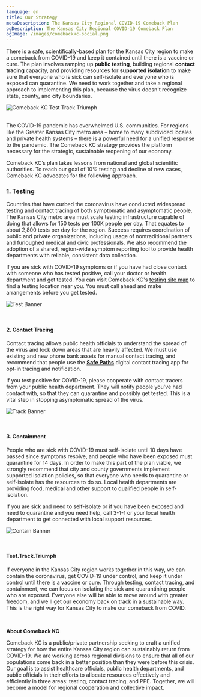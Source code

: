 ```yaml
---
language: en
title: Our Strategy
metaDescription: The Kansas City Regional COVID-19 Comeback Plan
ogDescription: The Kansas City Regional COVID-19 Comeback Plan
ogImage: /images/comebackkc-social.png
---
```

There is a safe, scientifically-based plan for the Kansas City region to make a comeback from COVID-19 and keep it contained until there is a vaccine or cure. The plan involves ramping up **public testing**, building regional **contact tracing** capacity, and providing resources for **supported isolation** to make sure that everyone who is sick can self-isolate and everyone who is exposed can quarantine. We need to work together and take a regional approach to implementing this plan, because the virus doesn't recognize state, county, and city boundaries.

![Comeback KC Test Track Triumph](/uploads/comeback-social-accounts.png "Comeback KC Test Track Triumph")

<br>
The COVID-19 pandemic has overwhelmed U.S. communities. For regions like the Greater Kansas City metro area – home to many subdivided locales and private health systems – there is a powerful need for a unified response to the pandemic. The Comeback KC strategy provides the platform necessary for the strategic, sustainable reopening of our economy.

Comeback KC’s plan takes lessons from national and global scientific authorities. To reach our goal of 10% testing and decline of new cases, Comeback KC advocates for the following approach.

### **1. Testing**

Countries that have curbed the coronavirus have conducted widespread testing and contact tracing of both symptomatic and asymptomatic people. The Kansas City metro area must scale testing infrastructure capable of doing that allows for 150 tests per 100K people per day. That equates to about 2,800 tests per day for the region. Success requires coordination of public and private organizations, including usage of nontraditional partners and furloughed medical and civic professionals. We also recommend the adoption of a shared, region-wide symptom reporting tool to provide health departments with reliable, consistent data collection.

If you are sick with COVID-19 symptoms or if you have had close contact with someone who has tested positive, call your doctor or health department and get tested. You can visit Comeback KC's [testing site map](https://www.comebackkc.com/kc-covid-testing-locations/) to find a testing location near you. You must call ahead and make arrangements before you get tested.

![Test Banner](/uploads/test_banner.png "Test Banner")

<br>

#### **2. Contact Tracing**

Contact tracing allows public health officials to understand the spread of the virus and lock down areas that are heavily affected. We must use existing and new phone bank assets for manual contact tracing, and recommend that people use the **[Safe Paths](https://covidsafepaths.org/)** digital contact tracing app for opt-in tracing and notification.

If you test positive for COVID-19, please cooperate with contact tracers from your public health department. They will notify people you've had contact with, so that they can quarantine and possibly get tested. This is a vital step in stopping asymptomatic spread of the virus.

![Track Banner](/uploads/track_banner.png "Track Banner")


<br>

#### **3. Containment**

People who are sick with COVID-19 must self-isolate until 10 days have passed since symptoms resolve, and people who have been exposed must quarantine for 14 days. In order to make this part of the plan viable, we strongly recommend that city and county governments implement supported isolation policies, so that everyone who needs to quarantine or self-isolate has the resources to do so. Local health departments are providing food, medical and other support to qualified people in self-isolation. 

If you are sick and need to self-isolate or if you have been exposed and need to quarantine and you need help, call 3-1-1 or your local health department to get connected with local support resources.

![Contain Banner](/uploads/contain_banner.png "Contain Banner")

<br>

#### **Test.Track.Triumph**

If everyone in the Kansas City region works together in this way, we can contain the coronavirus, get COVID-19 under control, and keep it under control until there is a vaccine or cure. Through testing, contact tracing, and containment, we can focus on isolating the sick and quarantining people who are exposed. Everyone else will be able to move around with greater freedom, and we'll get our economy back on track in a sustainable way. This is the right way for Kansas City to make our comeback from COVID.

<br>

**About Comeback KC**

Comeback KC is a public/private partnership seeking to craft a unified strategy for how the entire Kansas City region can sustainably return from COVID-19. We are working across regional divisions to ensure that all of our populations come back in a better position than they were before this crisis. Our goal is to assist healthcare officials, public health departments, and public officials in their efforts to allocate resources effectively and efficiently in three areas: testing, contact tracing, and PPE. Together, we will become a model for regional cooperation and collective impact.

